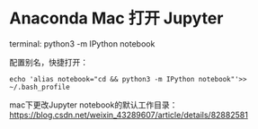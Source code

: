 # Anaconda Mac 打开 Jupyter

terminal: python3 -m IPython notebook

配置别名，快捷打开：

```
echo 'alias notebook="cd && python3 -m IPython notebook"'>> ~/.bash_profile
```

mac下更改Jupyter notebook的默认工作目录：
https://blog.csdn.net/weixin_43289607/article/details/82882581
